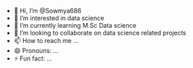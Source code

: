 - 👋 Hi, I’m @Sowmya686
- 👀 I’m interested in data science
- 🌱 I’m currently learning M.Sc Data science
- 💞️ I’m looking to collaborate on data science related projects
- 📫 How to reach me ...
- 😄 Pronouns: ...
- ⚡ Fun fact: ...

<!---
Sowmya686/Sowmya686 is a ✨ special ✨ repository because its `README.md` (this file) appears on your GitHub profile.
You can click the Preview link to take a look at your changes.
--->
